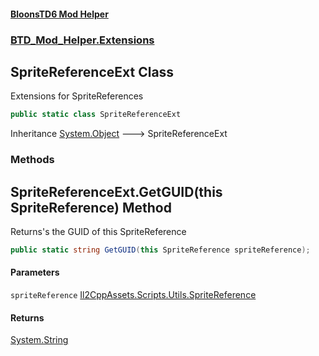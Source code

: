 #### [BloonsTD6 Mod Helper](README.md 'README')
### [BTD_Mod_Helper.Extensions](README.md#BTD_Mod_Helper.Extensions 'BTD_Mod_Helper.Extensions')

## SpriteReferenceExt Class

Extensions for SpriteReferences

```csharp
public static class SpriteReferenceExt
```

Inheritance [System.Object](https://docs.microsoft.com/en-us/dotnet/api/System.Object 'System.Object') &#129106; SpriteReferenceExt
### Methods

<a name='BTD_Mod_Helper.Extensions.SpriteReferenceExt.GetGUID(thisSpriteReference)'></a>

## SpriteReferenceExt.GetGUID(this SpriteReference) Method

Returns's the GUID of this SpriteReference

```csharp
public static string GetGUID(this SpriteReference spriteReference);
```
#### Parameters

<a name='BTD_Mod_Helper.Extensions.SpriteReferenceExt.GetGUID(thisSpriteReference).spriteReference'></a>

`spriteReference` [Il2CppAssets.Scripts.Utils.SpriteReference](https://docs.microsoft.com/en-us/dotnet/api/Il2CppAssets.Scripts.Utils.SpriteReference 'Il2CppAssets.Scripts.Utils.SpriteReference')

#### Returns
[System.String](https://docs.microsoft.com/en-us/dotnet/api/System.String 'System.String')